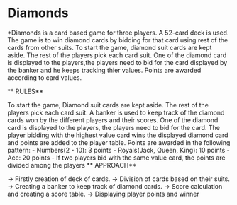 # Diamonds
*Diamonds is a card based game for three players. A 52-card deck is used. The game is to win diamond cards by bidding for that card using rest of the cards from other suits. To start the game, diamond suit cards are kept aside. The rest of the players pick each card suit. One of the diamond card is displayed to the players,the players need to bid for the card displayed by the banker and he keeps tracking thier values. Points are awarded according to card values.

** RULES**

To start the game, Diamond suit cards are kept aside. The rest of the players pick each card suit.
A banker is used to keep track of the diamond cards won by the different players and their scores.
One of the diamond card is displayed to the players, the players need to bid for the card. The player bidding with the highest value card wins the displayed diamond card and points are added to the player table.
Points are awarded in the following pattern: - Numbers(2 - 10): 3 points - Royals(Jack, Queen, King): 10 points - Ace: 20 points - If two players bid with the same value card, the points are divided among the players
** APPROACH**

-> Firstly creation of deck of cards.
-> Division of cards based on their suits.
-> Creating a banker to keep track of diamond cards.
-> Score calculation and creating a score table.
-> Displaying player points and winner
